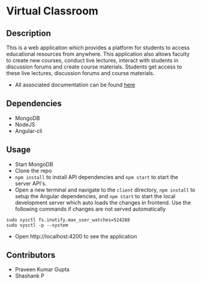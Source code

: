 # Virtual Classroom

## Description
This is a web application which provides a platform for students to access educational resources from anywhere. This application also allows faculty to create new courses, conduct live lectures, interact with students in discussion forums and create course materials. Students get access to these live lectures, discussion forums and course materials.

- All associated documentation can be found [here](https://drive.google.com/drive/folders/1HZ6Zh-cSdluLqlHWCUeUqqI8nQdRhZO5?usp=sharing)

## Dependencies
* MongoDB
* NodeJS
* Angular-cli

## Usage
* Start MongoDB
* Clone the repo
* `npm install` to install API dependencies and `npm start` to start the server API's.
* Open a new terminal and navigate to the `client` directory, `npm install` to setup the Angular dependencies, and `npm start` to start the local development server which auto loads the changes in frontend.
Use the following commands if changes are not served automatically
```
sudo sysctl fs.inotify.max_user_watches=524288
sudo sysctl -p --system
```
* Open http://localhost:4200 to see the application

## Contributors
* Praveen Kumar Gupta
* Shashank P
